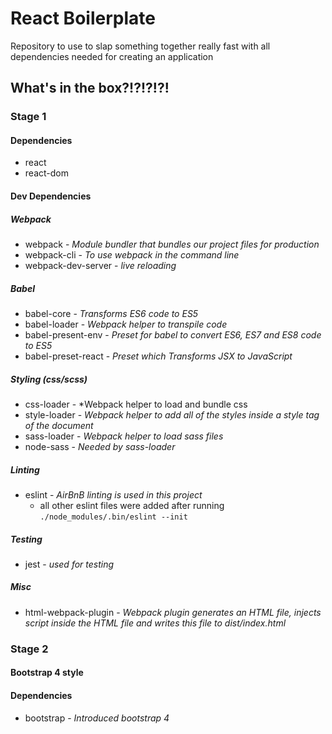 # React Boilerplate

Repository to use to slap something together really fast with all dependencies needed for creating an application

## What's in the box?!?!?!?!


### Stage 1
#### Dependencies
- react
- react-dom

#### Dev Dependencies

##### Webpack
- webpack - *Module bundler that bundles our project files for production*
- webpack-cli - *To use webpack in the command line*
- webpack-dev-server - *live reloading*

##### Babel
- babel-core - *Transforms ES6 code to ES5*
- babel-loader - *Webpack helper to transpile code*
- babel-present-env - *Preset for babel to convert ES6, ES7 and ES8 code to ES5*
- babel-preset-react - *Preset which Transforms JSX to JavaScript*

##### Styling (css/scss)
- css-loader - *Webpack helper to load and bundle css
- style-loader - *Webpack helper to add all of the styles inside a style tag of the document*
- sass-loader - *Webpack helper to load sass files*
- node-sass - *Needed by sass-loader*

##### Linting
- eslint - *AirBnB linting is used in this project*
  - all other eslint files were added after running `./node_modules/.bin/eslint --init`

##### Testing
- jest - *used for testing*

##### Misc
- html-webpack-plugin - *Webpack plugin generates an HTML file, injects script inside the HTML file and writes this file to dist/index.html*

### Stage 2
#### Bootstrap 4 style

#### Dependencies
- bootstrap - *Introduced bootstrap 4*